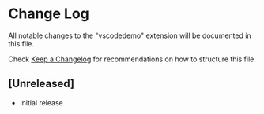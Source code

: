 # Change Log

All notable changes to the "vscodedemo" extension will be documented in this file.

Check [Keep a Changelog](http://keepachangelog.com/) for recommendations on how to structure this file.

## [Unreleased]

- Initial release
